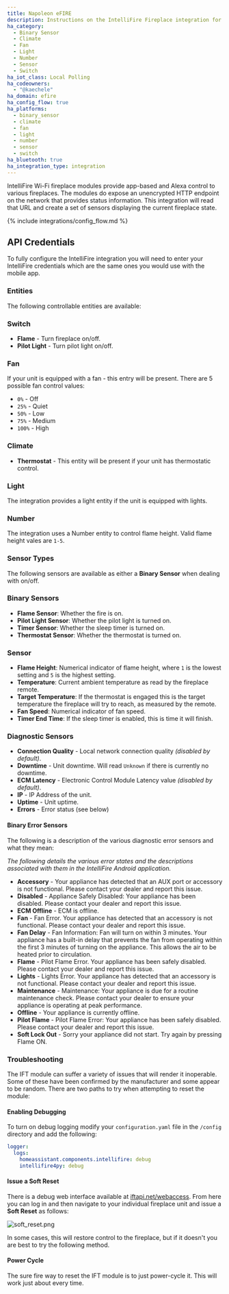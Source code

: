 ```yaml
---
title: Napoleon eFIRE
description: Instructions on the IntelliFire Fireplace integration for Home Assistant.
ha_category:
  - Binary Sensor
  - Climate
  - Fan
  - Light
  - Number
  - Sensor
  - Switch
ha_iot_class: Local Polling
ha_codeowners:
  - "@kaechele"
ha_domain: efire
ha_config_flow: true
ha_platforms:
  - binary_sensor
  - climate
  - fan
  - light
  - number
  - sensor
  - switch
ha_bluetooth: true
ha_integration_type: integration
---
```


IntelliFire Wi-Fi fireplace modules provide app-based and Alexa control to
various fireplaces. The modules do expose an unencrypted HTTP endpoint on the
network that provides status information. This integration will read that URL
and create a set of sensors displaying the current fireplace state.

{% include integrations/config_flow.md %}

## API Credentials

To fully configure the IntelliFire integration you will need to enter your
IntelliFire credentials which are the same ones you would use with the mobile
app.

### Entities

The following controllable entities are available:

### Switch

- **Flame** - Turn fireplace on/off.
- **Pilot Light** - Turn pilot light on/off.

### Fan

If your unit is equipped with a fan - this entry will be present. There are 5
possible fan control values:

- `0%` - Off
- `25%` - Quiet
- `50%` - Low
- `75%` - Medium
- `100%` - High

### Climate

- **Thermostat** - This entity will be present if your unit has thermostatic
  control.

### Light

The integration provides a light entity if the unit is equipped with lights.

### Number

The integration uses a Number entity to control flame height. Valid flame height
vales are `1-5`.

### Sensor Types

The following sensors are available as either a **Binary Sensor** when dealing
with on/off.

### Binary Sensors

- **Flame Sensor**: Whether the fire is on.
- **Pilot Light Sensor**: Whether the pilot light is turned on.
- **Timer Sensor**: Whether the sleep timer is turned on.
- **Thermostat Sensor**: Whether the thermostat is turned on.

### Sensor

- **Flame Height**: Numerical indicator of flame height, where `1` is the lowest
  setting and `5` is the highest setting.
- **Temperature**: Current ambient temperature as read by the fireplace remote.
- **Target Temperature**: If the thermostat is engaged this is the target
  temperature the fireplace will try to reach, as measured by the remote.
- **Fan Speed**: Numerical indicator of fan speed.
- **Timer End Time**: If the sleep timer is enabled, this is time it will
  finish.

### Diagnostic Sensors

- **Connection Quality** - Local network connection quality _(disabled by
  default)_.
- **Downtime** - Unit downtime. Will read `Unknown` if there is currently no
  downtime.
- **ECM Latency** - Electronic Control Module Latency value _(disabled by
  default)_.
- **IP** - IP Address of the unit.
- **Uptime** - Unit uptime.
- **Errors** - Error status (see below)

#### Binary Error Sensors

The following is a description of the various diagnostic error sensors and what
they mean:

_The following details the various error states and the descriptions associated
with them in the IntelliFire Android application._

- **Accessory** - Your appliance has detected that an AUX port or accessory is
  not functional. Please contact your dealer and report this issue.
- **Disabled** - Appliance Safely Disabled: Your appliance has been disabled.
  Please contact your dealer and report this issue.
- **ECM Offline** - ECM is offline.
- **Fan** - Fan Error. Your appliance has detected that an accessory is not
  functional. Please contact your dealer and report this issue.
- **Fan Delay** - Fan Information: Fan will turn on within 3 minutes. Your
  appliance has a built-in delay that prevents the fan from operating within the
  first 3 minutes of turning on the appliance. This allows the air to be heated
  prior to circulation.
- **Flame** - Pilot Flame Error. Your appliance has been safely disabled. Please
  contact your dealer and report this issue.
- **Lights** - Lights Error. Your appliance has detected that an accessory is
  not functional. Please contact your dealer and report this issue.
- **Maintenance** - Maintenance: Your appliance is due for a routine maintenance
  check. Please contact your dealer to ensure your appliance is operating at
  peak performance.
- **Offline** - Your appliance is currently offline.
- **Pilot Flame** - Pilot Flame Error: Your appliance has been safely disabled.
  Please contact your dealer and report this issue.
- **Soft Lock Out** - Sorry your appliance did not start. Try again by pressing
  Flame ON.

### Troubleshooting

The IFT module can suffer a variety of issues that will render it inoperable.
Some of these have been confirmed by the manufacturer and some appear to be
random. There are two paths to try when attempting to reset the module:

#### Enabling Debugging

To turn on debug logging modify your `configuration.yaml` file in the `/config`
directory and add the following:

```yaml
logger:
  logs:
    homeassistant.components.intellifire: debug
    intellifire4py: debug
```

#### Issue a Soft Reset

There is a debug web interface available at
[iftapi.net/webaccess](http://iftapi.net/webaccess/login.html). From here you
can log in and then navigate to your individual fireplace unit and issue a
**Soft Reset** as follows:

![soft_reset.png](/images/integrations/intellifire/soft_reset.png)

In some cases, this will restore control to the fireplace, but if it doesn't you
are best to try the following method.

#### Power Cycle

The sure fire way to reset the IFT module is to just power-cycle it. This will
work just about every time.
